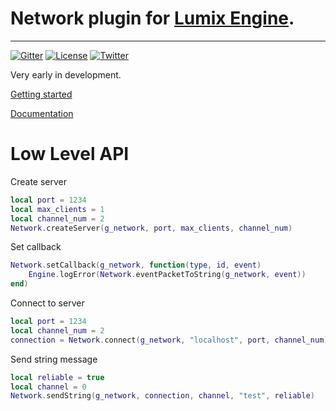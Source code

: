 # Network plugin for [Lumix Engine](https://github.com/nem0/lumixengine). 
------

[![Gitter](https://badges.gitter.im/Join%20Chat.svg)](https://gitter.im/nem0/LumixEngine?utm_source=badge&utm_medium=badge&utm_campaign=pr-badge)
[![License](http://img.shields.io/:license-mit-blue.svg)](http://doge.mit-license.org)
[![Twitter](https://img.shields.io/twitter/url/http/shields.io.svg?style=social)](https://twitter.com/mikulasflorek)

Very early in development.

[Getting started](https://www.youtube.com/watch?v=NAUASTmoulQ)

[Documentation](https://github.com/nem0/lumixengine_net/wiki)

# Low Level API

Create server

```lua
local port = 1234
local max_clients = 1
local channel_num = 2
Network.createServer(g_network, port, max_clients, channel_num)
```

Set callback

```lua
Network.setCallback(g_network, function(type, id, event)
	Engine.logError(Network.eventPacketToString(g_network, event))
end)
```

Connect to server

```lua
local port = 1234
local channel_num = 2
connection = Network.connect(g_network, "localhost", port, channel_num)
```

Send string message

```lua
local reliable = true
local channel = 0
Network.sendString(g_network, connection, channel, "test", reliable)
```
